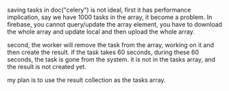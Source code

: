 saving tasks in doc("celery") is not ideal, first it has performance implication, say we have 1000 tasks in the array, it become a problem. In firebase, you cannot query/update the array element, you have to download the whole array and update local and then upload the whole array.

second, the worker will remove the task from the array, working on it and then create the result. if the task takes 60 seconds, during these 60 seconds, the task is gone from the system. it is not in the tasks array, and the result is not created yet.

my plan is to use the result collection as the tasks array.
 